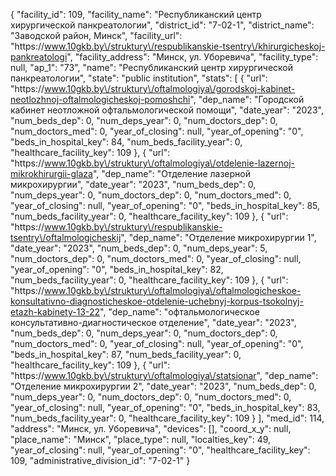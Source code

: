 {
    "facility_id": 109,
    "facility_name": "Республиканский центр хирургической панкреатологии",
    "district_id": "7-02-1",
    "district_name": "Заводской район, Минск",
    "facility_url": "https:\/\/www.10gkb.by\/struktury\/respublikanskie-tsentry\/khirurgicheskoj-pankreatologi",
    "facility_address": "Минск, ул. Уборевича",
    "facility_type": null,
    "ap_1": "73",
    "name": "Республиканский центр хирургической панкреатологии",
    "state": "public institution",
    "stats": [
        {
            "url": "https:\/\/www.10gkb.by\/struktury\/oftalmologiya\/gorodskoj-kabinet-neotlozhnoj-oftalmologicheskoj-pomoshchi",
            "dep_name": "Городской кабинет неотложной офтальмологической помощи",
            "date_year": "2023",
            "num_beds_dep": 0,
            "num_deps_year": 0,
            "num_doctors_dep": 0,
            "num_doctors_med": 0,
            "year_of_closing": null,
            "year_of_opening": "0",
            "beds_in_hospital_key": 84,
            "num_beds_facility_year": 0,
            "healthcare_facility_key": 109
        },
        {
            "url": "https:\/\/www.10gkb.by\/struktury\/oftalmologiya\/otdelenie-lazernoj-mikrokhirurgii-glaza",
            "dep_name": "Отделение лазерной микрохирургии",
            "date_year": "2023",
            "num_beds_dep": 0,
            "num_deps_year": 0,
            "num_doctors_dep": 0,
            "num_doctors_med": 0,
            "year_of_closing": null,
            "year_of_opening": "0",
            "beds_in_hospital_key": 85,
            "num_beds_facility_year": 0,
            "healthcare_facility_key": 109
        },
        {
            "url": "https:\/\/www.10gkb.by\/struktury\/respublikanskie-tsentry\/oftalmologicheskij",
            "dep_name": "Отделение микрохирургии 1",
            "date_year": "2023",
            "num_beds_dep": 0,
            "num_deps_year": 5,
            "num_doctors_dep": 0,
            "num_doctors_med": 0,
            "year_of_closing": null,
            "year_of_opening": "0",
            "beds_in_hospital_key": 82,
            "num_beds_facility_year": 0,
            "healthcare_facility_key": 109
        },
        {
            "url": "https:\/\/www.10gkb.by\/struktury\/oftalmologiya\/oftalmologicheskoe-konsultativno-diagnosticheskoe-otdelenie-uchebnyj-korpus-tsokolnyj-etazh-kabinety-13-22",
            "dep_name": "офтальмологическое консультативно-диагностическое отделение",
            "date_year": "2023",
            "num_beds_dep": 0,
            "num_deps_year": 0,
            "num_doctors_dep": 0,
            "num_doctors_med": 0,
            "year_of_closing": null,
            "year_of_opening": "0",
            "beds_in_hospital_key": 87,
            "num_beds_facility_year": 0,
            "healthcare_facility_key": 109
        },
        {
            "url": "https:\/\/www.10gkb.by\/struktury\/oftalmologiya\/statsionar",
            "dep_name": "Отделение микрохирургии 2",
            "date_year": "2023",
            "num_beds_dep": 0,
            "num_deps_year": 0,
            "num_doctors_dep": 0,
            "num_doctors_med": 0,
            "year_of_closing": null,
            "year_of_opening": "0",
            "beds_in_hospital_key": 83,
            "num_beds_facility_year": 0,
            "healthcare_facility_key": 109
        }
    ],
    "med_id": 114,
    "address": "Минск, ул. Уборевича",
    "devices": [],
    "coord_x_y": null,
    "place_name": "Минск",
    "place_type": null,
    "localties_key": 49,
    "year_of_closing": null,
    "year_of_opening": "0",
    "healthcare_facility_key": 109,
    "administrative_division_id": "7-02-1"
}